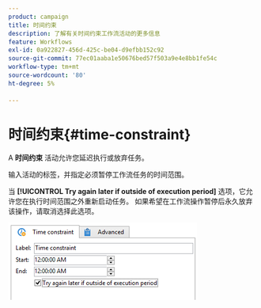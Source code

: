 ```yaml
---
product: campaign
title: 时间约束
description: 了解有关时间约束工作流活动的更多信息
feature: Workflows
exl-id: 0a922827-456d-425c-be04-d9efbb152c92
source-git-commit: 77ec01aaba1e50676bed57f503a9e4e8bb1fe54c
workflow-type: tm+mt
source-wordcount: '80'
ht-degree: 5%

---
```


# 时间约束{#time-constraint}

A **时间约束** 活动允许您延迟执行或放弃任务。

输入活动的标签，并指定必须暂停工作流任务的时间范围。

当 **[!UICONTROL Try again later if outside of execution period]** 选项，它允许您在执行时间范围之外重新启动任务。 如果希望在工作流操作暂停后永久放弃该操作，请取消选择此选项。

![](assets/s_user_scheduled_wait.png)
